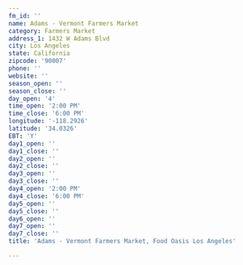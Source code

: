 ```yaml
---
fm_id: ''
name: Adams - Vermont Farmers Market
category: Farmers Market
address_1: 1432 W Adams Blvd
city: Los Angeles
state: California
zipcode: '90007'
phone: ''
website: ''
season_open: ''
season_close: ''
day_open: '4'
time_open: '2:00 PM'
time_close: '6:00 PM'
longitude: '-118.2926'
latitude: '34.0326'
EBT: 'Y'
day1_open: ''
day1_close: ''
day2_open: ''
day2_close: ''
day3_open: ''
day3_close: ''
day4_open: '2:00 PM'
day4_close: '6:00 PM'
day5_open: ''
day5_close: ''
day6_open: ''
day7_open: ''
day7_close: ''
title: 'Adams - Vermont Farmers Market, Food Oasis Los Angeles'

---
```

